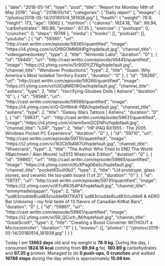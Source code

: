 {
    "date": "2018-05-14",
    "type": "post",
    "title": "Report for Monday 14th of May 2018",
    "slug": "2018\/05\/14",
    "categories": [
        "Daily report"
    ],
    "images": [
        "\/photos\/2018-05-14\/20180514_181938.jpg"
    ],
    "health": {
        "weight": 78.9,
        "height": 173,
        "age": 13662
    },
    "nutrition": {
        "calories": 1824.18,
        "fat": 89.94,
        "carbohydrates": 180.89,
        "protein": 67.35
    },
    "exercise": {
        "pushups": 0,
        "crunches": 0,
        "steps": 19788
    },
    "media": {
        "books": [],
        "podcast": [],
        "youtube": [
            {
                "id": "59365",
                "url": "http:\/\/cast.writtn.com\/episode\/59365\/quantified",
                "image": "https:\/\/i4.ytimg.com\/vi\/Of9GOMM9HPg\/hqdefault.jpg",
                "channel_title": "videogamedunkey",
                "type": 2,
                "title": "Nintendo Labo",
                "duration": "0"
            },
            {
                "id": "59445",
                "url": "http:\/\/cast.writtn.com\/episode\/59445\/quantified",
                "image": "https:\/\/i2.ytimg.com\/vi\/5r90DYjZ76g\/hqdefault.jpg",
                "channel_title": "Wendover Productions",
                "type": 2,
                "title": "Guam: Why America's Most Isolated Territory Exists",
                "duration": "0"
            },
            {
                "id": "59266",
                "url": "http:\/\/cast.writtn.com\/episode\/59266\/quantified",
                "image": "https:\/\/i1.ytimg.com\/vi\/tUlOqNRDWGw\/hqdefault.jpg",
                "channel_title": "ashens",
                "type": 2,
                "title": "Horrifying Gloobee Dolls | Ashens",
                "duration": "0"
            },
            {
                "id": "59568",
                "url": "http:\/\/cast.writtn.com\/episode\/59568\/quantified",
                "image": "https:\/\/i4.ytimg.com\/vi\/G-GHWm8-PBA\/hqdefault.jpg",
                "channel_title": "ashens",
                "type": 2,
                "title": "Galaxy Wars Tattoos | Ashens",
                "duration": "0"
            },
            {
                "id": "59631",
                "url": "http:\/\/cast.writtn.com\/episode\/59631\/quantified",
                "image": "https:\/\/i4.ytimg.com\/vi\/wm5omDCENPo\/hqdefault.jpg",
                "channel_title": "LGR",
                "type": 2,
                "title": "HP iPAQ RX1955 - The 2005 Windows Pocket PC Experience",
                "duration": "0"
            },
            {
                "id": "59710",
                "url": "http:\/\/cast.writtn.com\/episode\/59710\/quantified",
                "image": "https:\/\/i2.ytimg.com\/vi\/163Cb1bAW7U\/hqdefault.jpg",
                "channel_title": "Wisecrack",
                "type": 2,
                "title": "The Author Who Tried to END The World (Watchmen \/ Alan Moore) \u2013 Wisecrack Edition",
                "duration": "0"
            },
            {
                "id": "59865",
                "url": "http:\/\/cast.writtn.com\/episode\/59865\/quantified",
                "image": "https:\/\/i4.ytimg.com\/vi\/KvXPag06a5c\/hqdefault.jpg",
                "channel_title": "pocket83\u00b2",
                "type": 2,
                "title": "Lid prototype, glass stones, and ceramic tile Iso-path board (1 of 2)",
                "duration": "0"
            },
            {
                "id": "59731",
                "url": "http:\/\/cast.writtn.com\/episode\/59731\/quantified",
                "image": "https:\/\/i2.ytimg.com\/vi\/iFFuR6354P4\/hqdefault.jpg",
                "channel_title": "emmymadeinjapan",
                "type": 2,
                "title": "\ud83c\udde8\ud83c\udde6KITKATS \ud83c\udde8\ud83c\udde6 & AERO Bar Unboxing - my first taste of 13 flavors of Canadian KitKat Bars",
                "duration": "0"
            },
            {
                "id": "59861",
                "url": "http:\/\/cast.writtn.com\/episode\/59861\/quantified",
                "image": "https:\/\/i2.ytimg.com\/vi\/5R_QCurh_iM\/hqdefault.jpg",
                "channel_title": "GreatScott!",
                "type": 2,
                "title": "Creating a Boost Converter WITHOUT a Microcontroller",
                "duration": "0"
            }
        ],
        "movies": [],
        "photos": [
            "\/photos\/2018-05-14\/20180514_181938.jpg"
        ]
    }
}

Today I am <strong>13662 days</strong> old and my weight is <strong>78.9 kg</strong>. During the day, I consumed <strong>1824.18 kcal</strong> coming from <strong>89.94 g</strong> fat, <strong>180.89 g</strong> carbohydrates and <strong>67.35 g</strong> protein. Managed to do <strong>0 push-ups</strong>, <strong>0 crunches</strong> and walked <strong>19788 steps</strong> during the day which is approximately <strong>15.08 km</strong>.